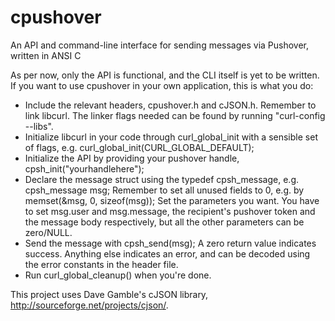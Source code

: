 cpushover
=========

An API and command-line interface for sending messages via Pushover, written in ANSI C

As per now, only the API is functional, and the CLI itself is yet to be written. If you want to use cpushover in your own application, this is what you do: 

* Include the relevant headers, cpushover.h and cJSON.h. Remember to link libcurl. The linker flags needed can be found by running "curl-config --libs".
* Initialize libcurl in your code through curl_global_init with a sensible set of flags, e.g. curl_global_init(CURL_GLOBAL_DEFAULT); 
* Initialize the API by providing your pushover handle, cpsh_init("yourhandlehere"); 
* Declare the message struct using the typedef cpsh_message, e.g. cpsh_message msg; Remember to set all unused fields to 0, e.g. by memset(&msg, 0, sizeof(msg)); Set the parameters you want. You have to set msg.user and msg.message, the recipient's pushover token and the message body respectively, but all the other parameters can be zero/NULL. 
* Send the message with cpsh_send(msg); A zero return value indicates success. Anything else indicates an error, and can be decoded using the error constants in the header file. 
* Run  curl_global_cleanup() when you're done. 


This project uses Dave Gamble's cJSON library, http://sourceforge.net/projects/cjson/. 
